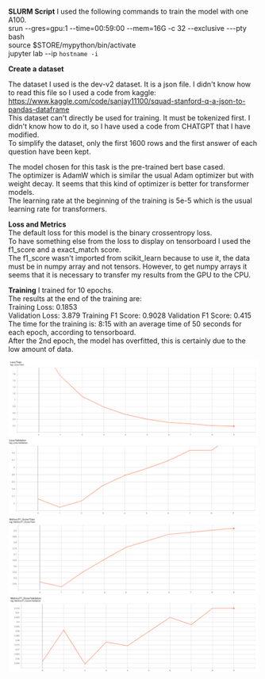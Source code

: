 **SLURM Script** 
I used the following commands to train the model with one A100.  
srun --gres=gpu:1 --time=00:59:00 --mem=16G -c 32 --exclusive ---pty bash  
source $STORE/mypython/bin/activate  
jupyter lab --ip `hostname -i`

**Create a dataset**  

The dataset I used is the dev-v2 dataset. It is a json file. I didn't know how to read this file so I used a code from kaggle:  
https://www.kaggle.com/code/sanjay11100/squad-stanford-q-a-json-to-pandas-dataframe  
This dataset can't  directly be used for training. It must be tokenized first. 
I didn't know how to do it, so I have used a code from CHATGPT that I have modified.  
To simplify the dataset, only the first 1600 rows and the first answer of each question have been kept.  
  
The model chosen for this task is the pre-trained bert base cased.  
The optimizer is AdamW which is similar the usual Adam optimizer but with weight decay. It seems that this kind of optimizer is better for transformer models.  
The learning rate at the beginning of the training is 5e-5 which is the usual learning rate for transformers.  

**Loss and Metrics**  
The default loss for this model is the binary crossentropy loss.    
To have something else from the loss to display on tensorboard I used the f1_score and a exact_match score.  
The f1_score wasn't imported from scikit_learn because to use it, the data must be in numpy array and not tensors. However, to get numpy arrays it seems that it is necessary to transfer my results from the GPU to the CPU.


**Training**
I trained for 10 epochs.  
The results at the end of the training are:  
Training Loss: 0.1853  
Validation Loss: 3.879
Training F1 Score: 0.9028
Validation F1 Score: 0.415
The time for the training is: 8:15 with an average time of 50 seconds for each epoch, according to tensorboard.  
After the 2nd epoch, the model has overfitted, this is certainly due to the low amount of data.

![png](img/Loss_Train.png)
![png](img/Loss_Validation.png)
![png](img/F1_Train.png)
![png](img/F1_Validation.png)